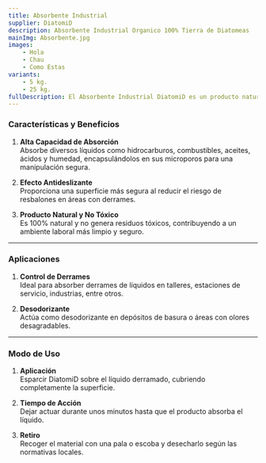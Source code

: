 ```yaml
---
title: Absorbente Industrial
supplier: DiatomiD
description: Absorbente Industrial Organico 100% Tierra de Diatomeas
mainImg: Absorbente.jpg
images: 
    - Hola
    - Chau
    - Como Estas
variants: 
    - 5 kg.
    - 25 kg.
fullDescription: El Absorbente Industrial DiatomiD es un producto natural y ecológico elaborado a partir de tierra de diatomeas, un mineral compuesto por los restos fosilizados de algas unicelulares. Se caracteriza por su alta capacidad de absorción y eficacia en el control de derrames en entornos industriales.
---
```

### **Características y Beneficios**

1. **Alta Capacidad de Absorción**  
   Absorbe diversos líquidos como hidrocarburos, combustibles, aceites, ácidos y humedad, encapsulándolos en sus microporos para una manipulación segura.

2. **Efecto Antideslizante**  
   Proporciona una superficie más segura al reducir el riesgo de resbalones en áreas con derrames.

3. **Producto Natural y No Tóxico**  
   Es 100% natural y no genera residuos tóxicos, contribuyendo a un ambiente laboral más limpio y seguro.

---

### **Aplicaciones**

1. **Control de Derrames**  
   Ideal para absorber derrames de líquidos en talleres, estaciones de servicio, industrias, entre otros.

2. **Desodorizante**  
   Actúa como desodorizante en depósitos de basura o áreas con olores desagradables.

---

### **Modo de Uso**

1. **Aplicación**  
   Esparcir DiatomiD sobre el líquido derramado, cubriendo completamente la superficie.

2. **Tiempo de Acción**  
   Dejar actuar durante unos minutos hasta que el producto absorba el líquido.

3. **Retiro**  
   Recoger el material con una pala o escoba y desecharlo según las normativas locales.
